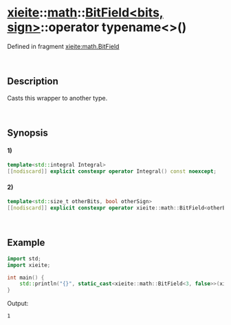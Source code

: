 # [xieite](../../../../../xieite.md)\:\:[math](../../../../../math.md)\:\:[BitField<bits, sign>](../../../../bit_field.md)\:\:operator typename\<\>\(\)
Defined in fragment [xieite:math.BitField](../../../../../../../src/math/bit_field.cpp)

&nbsp;

## Description
Casts this wrapper to another type.

&nbsp;

## Synopsis
#### 1)
```cpp
template<std::integral Integral>
[[nodiscard]] explicit constexpr operator Integral() const noexcept;
```
#### 2)
```cpp
template<std::size_t otherBits, bool otherSign>
[[nodiscard]] explicit constexpr operator xieite::math::BitField<otherBits, otherSign>() const noexcept;
```

&nbsp;

## Example
```cpp
import std;
import xieite;

int main() {
    std::println("{}", static_cast<xieite::math::BitField<3, false>>(xieite::math::BitField<4, false>(9)).data());
}
```
Output:
```
1
```
